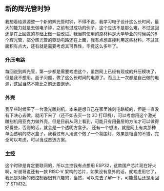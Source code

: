 ## 新的辉光管时钟
我想着给源源整一个新的辉光管时钟，不得不说，我学习电子设计这么长时间，最大的能力就是去做电子钟，之前有过成功的例子，这个应该不是那么难，不过这回还是在上回做的基础上做一些改进。我当前使用的原材料是大学毕业的时候买的8个辉光管，部分辉光管的驱动电路还在上面，我有点想直接利用这些材料，不过其面积有点大，还有就是需要考虑其可靠性，毕竟这么多年了。
### 升压电路
每回说到辉光管，第一步都是需要考虑这个，虽然网上已经有现成的升压模块了，但是我不想用，面子问题，做了这么长时间的电源了。而且上一次都是自己做的电源，这回当然不能比之前还要退步。
### 外壳
我早些时候买了一台激光雕刻机，本来是想自己在家里蚀刻电路板的，但是一直没有下决心去做，就闲下来了（还不如去买一台 3D 打印机），可以考虑用这个激光雕刻机用亚克力做外壳，但是目前从网上看到，可能只有用叠层的方法才可以做得好看些，否则的话，就会是一个透明方盒子。
还有一个想法，就是网上有卖那种单面透明的防水盒子，我看过有人用这个做了一个氛围灯，效果是相当的不错，完全可以考虑，可以当成首选方案。
### 主控
这个时钟是肯定要联网的，所以主控我有点想用 ESP32，这款国产芯片现在好火啊，听谢哥说还有一款 RISC-V 架构的芯片，如果没有意外的话，就考虑用它了，我还是对新的微控制器很有兴趣的，当然，可以先去了解一下，可能最后还是用回了 STM32。